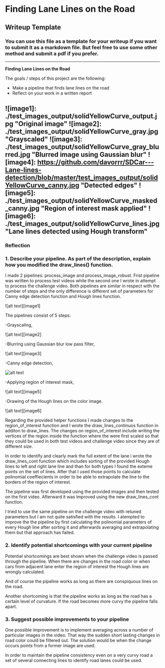 # **Finding Lane Lines on the Road** 

## Writeup Template

### You can use this file as a template for your writeup if you want to submit it as a markdown file. But feel free to use some other method and submit a pdf if you prefer.

---

**Finding Lane Lines on the Road**

The goals / steps of this project are the following:
* Make a pipeline that finds lane lines on the road
* Reflect on your work in a written report


[//]: # (Image References)


![image1]: ./test_images_output/solidYellowCurve_output.jpg "Original image"
![image2]: ./test_images_output/solidYellowCurve_gray.jpg "Grayscaled"
![image3]: ./test_images_output/solidYellowCurve_gray_blurred.jpg "Blurred image using Gaussian blur"
![image4]: https://github.com/davorrr/SDCar---Lane-lines-detection/blob/master/test_images_output/solidYellowCurve_canny.jpg "Detected edges"
![image5]: ./test_images_output/solidYellowCurve_masked_canny.jpg "Region of interest mask applied"
![image6]: ./test_images_output/solidYellowCurve_lines.jpg "Lane lines detected using Hough transform"
---

### Reflection

### 1. Describe your pipeline. As part of the description, explain how you modified the draw_lines() function.


I made 2 pipelines: process_image and process_image_robust. Frist pipeline was written to process test videos while the second one I wrote in attempt to process the challenge video. 
Both pipelines are similar in respect with the number of steps and the only difference is different set of parameters for Canny edge detection function and Hough lines function.

![alt text][image1]

The pipelines consist of 5 steps:
 
-Grayscaling, 

![alt text][image2]

-Blurring using Gaussian blur low pass filter,

![alt text][image3] 

-Canny edge detection,

![alt text](image4) 

-Applying region of interest mask,

![alt text][image5]

-Drawing of the Hough lines on the color image.

![alt text][image6]


Regarding the provided helper functions I made changes to the region_of_interest function and I wrote the draw_lines_continuos function in additon to draw_lines. The changes on 
region_of_interest include writing the vertices of the region inside the function where the were first scaled so that they could be used in both test videos and challenge video since they
are of different size. 

In order to identify and clearly mark the full extent of the lane i wrote the draw_lines_cont function which includes sorting of the provided Hough lines to left and right lane line and 
than for both types I found the exteme points on the set of lines. After that I used those points to calculate polinomial coeffiecients in order to be able to extrapolate the line to the 
borders of the region of interest.

The pipeline was first developed using the provided images and then tested on the first video. Afterward it was improved using the new draw_lines_cont function.

I tried to use the same pipeline on the challenge video with retuned parameters but I am not quite satisfied with the results. I atempted to improve the the pipeline by first calculating
the polinomial parameters of every Hough line after sorting it and afterwards averaging and extrapolating them but that approach has failed. 



### 2. Identify potential shortcomings with your current pipeline

Potential shortcomings are best shown when the challenge video is passed through the pipeline. When there are changes in the road color or when cars from adjacent lane enter the region of
interest the Hough lines are wrongly calculated.

And of course the pipeline works as long as there are conspiquous lines on the road.

Another shortcoming is that the pipeline works as long as the road has a certain level of curvature. If the road becomes more curvy the pipeline falls apart.



### 3. Suggest possible improvements to your pipeline

One possible improvement is to implement averaging across a number of particular images in the video. That way the sudden short lasting changes in road color could be filtered out. The 
solution would be when the change occurs points from a former image are used.

In order to maintain the pipeline consistency even on a very curvy road a set of several connecting lines to identify road lanes could be used.

